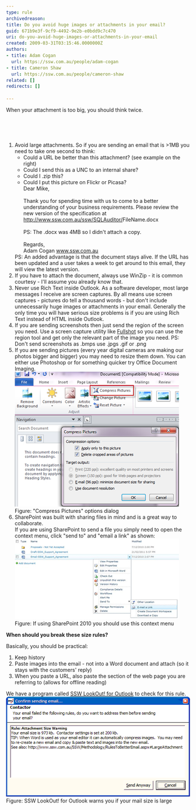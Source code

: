 ```yaml
---
type: rule
archivedreason: 
title: Do you avoid huge images or attachments in your email?
guid: 671b9e3f-9cf9-4492-9e2b-e0bdd9c7c470
uri: do-you-avoid-huge-images-or-attachments-in-your-email
created: 2009-03-31T03:15:46.0000000Z
authors:
- title: Adam Cogan
  url: https://ssw.com.au/people/adam-cogan
- title: Cameron Shaw
  url: https://ssw.com.au/people/cameron-shaw
related: []
redirects: []

---
```



<p>When your attachment is too big, you should think twice.​<br><br></p>
<br><excerpt class='endintro'></excerpt><br>
<ol><li>Avoid large attachments. So if you are sending an email that is >1MB you need to take one second to think:<ul><li>Could a URL be better than this attachment? (see example on the right)</li><li>Could I send this as a UNC to an internal share?<br></li><li>Could I .zip this?<br></li><li>Could I put this picture on Flickr or Picasa?<div class="ms-rteCustom-GreyBox">Dear Mike,<br><br>Thank you for spending time with us to come to a better understanding of your business requirements. Please review the new version of the specification at <a href="http://www.ssw.com.au/ssw/SQLAuditor/Default.aspx">http://www.ssw.com.au/ssw/SQLAuditor/</a>FileName.docx <br> 
               <br>PS: The .docx was 4MB so I didn't attach a copy. <br> 
               <br>Regards, <br>Adam Cogan <a href="http://www.ssw.com.au/ssw">www.ssw.com.au</a> </div></li></ul>PS: An added advantage is that the document stays alive. If the URL has been updated and a user takes a week to get around to this email, they will view the latest version.</li><li>If you have to attach the document, always use WinZip - it is common courtesy - I'll assume you already know that.</li><li>Never use Rich Text inside Outlook. As a software developer, most large messages I receive are screen captures. By all means use screen captures - pictures do tell a thousand words - but don't include unnecessarily huge images or attachments in your email. Generally the only time you will have serious size problems is if you are using Rich Text instead of HTML inside Outlook.</li><li>If you are sending screenshots then just send the region of the screen you need. Use a screen capture utility like <a href="http://www.ssw.com.au/ssw/Standards/DeveloperGeneral/WindowsTools.aspx#Snagit">Fullshot</a> so you can use the region tool and get only the relevant part of the image you need. PS: Don't send screenshots as .bmps use .jpgs .gif or .png</li><li>If you are sending pictures (every year digital cameras are making our photos bigger and bigger) you may need to resize them down. You can either use Photoshop or for something quicker try Office Document Imaging. <br>
      <img src="compress-pictures.jpg" alt="Compress Pictures" class="ms-rteCustom-ImageArea" /> <span class="ms-rteCustom-FigureNormal">Figure: "Compress Pictures" options dialog</span></li><li>SharePoint was built with sharing files in mind and is a great way to collaborate.<br>If you are using SharePoint to send a file you simply need to open the context menu, click "send to" and "email a link" as shown: <br>
      <img src="sharepoint-context-menu.jpg" alt="SharePoint Context menu" class="ms-rteCustom-ImageArea" /> <span class="ms-rteCustom-FigureNormal">Figure: If using SharePoint 2010 you should use this context menu</span></li></ol><p>
   <strong>When should you break these size rules?</strong> </p><p>Basically, you should be practical:</p><ol><li>Keep history</li><li>Paste images into the email - not into a Word document and attach (so it stays with the customers' reply)</li><li>When you paste a URL, also paste the section of the web page you are referring to (allows for offline reading)</li></ol><div class="ms-rteCustom-YellowBorderBox">We have a program called <a href="http://www.ssw.com.au/ssw/LookOut/">SSW LookOut! for Outlook</a> to check for this rule. <img src="ContactorMailSize.gif" alt="Contact or Mail Size" class="ms-rteCustom-ImageArea" />  <span class="ms-rteCustom-FigureNormal">Figure: SSW LookOut! for Outlook warns you if your mail size is large </span></div>


